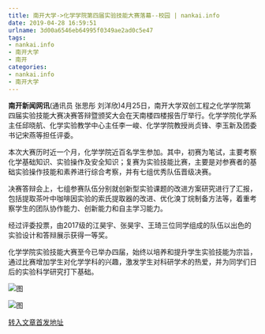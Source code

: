```yaml
---
title: 南开大学->化学学院第四届实验技能大赛落幕--校园 | nankai.info
date: 2019-04-28 16:59:51
urlname: 3d00a6546eb64995f0349ae2ad0c5e47
tags: 
- nankai.info
- 南开大学
- 南开
categories:
- nankai.info
- 南开大学
---
```


**南开新闻网讯**(通讯员 张思彤 刘洋欣)4月25日，南开大学双创工程之化学学院第四届实验技能大赛决赛答辩暨颁奖大会在天南楼四楼报告厅举行。化学学院化学系主任邱晓航、化学实验教学中心主任李一峻、化学学院教授尚贞锋、李玉新及团委书记宋燕等担任评委。

本次大赛历时近一个月，化学学院近百名学生参加。其中，初赛为笔试，主要考察化学基础知识、实验操作及安全知识；复赛为实验技能比赛，主要是对参赛者的基础实验操作技能和素养进行综合考察，并有七组优秀队伍晋级决赛。

决赛答辩会上，七组参赛队伍分别就创新型实验课题的改进方案研究进行了汇报，包括提取茶叶中咖啡因实验的索氏提取器的改进、优化溴丁烷制备方法等，着重考察学生的团队协作能力、创新能力和自主学习能力。

经过评委投票，由2017级的江昊宇、张昊宇、王琦三位同学组成的队伍以出色的实验设计和答辩展示获得一等奖。

化学学院实验技能大赛至今已举办四届，始终以培养和提升学生实验技能为宗旨，通过比赛增加学生对化学学科的兴趣，激发学生对科研学术的热爱，并为同学们日后的实验科学研究打下基础。

![图](http://news.nankai.edu.cn/pic/0/00/35/12/351205_997258.jpg)

![图](http://news.nankai.edu.cn/pic/0/00/35/12/351204_601091.jpg)

[转入文章首发地址](http://news.nankai.edu.cn/qqxy/system/2019/04/27/000447356.shtml)